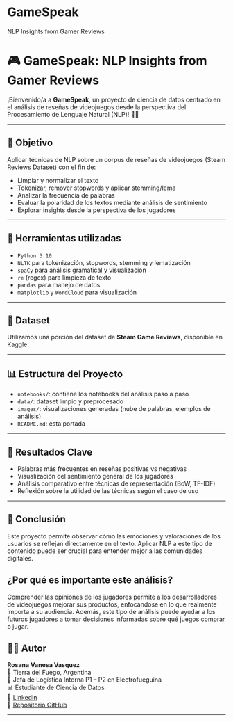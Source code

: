 # GameSpeak
NLP Insights from Gamer Reviews
# 🎮 GameSpeak: NLP Insights from Gamer Reviews

¡Bienvenido/a a **GameSpeak**, un proyecto de ciencia de datos centrado en el análisis de reseñas de videojuegos desde la perspectiva del Procesamiento de Lenguaje Natural (NLP)! 🧠✨

---

## 📌 Objetivo

Aplicar técnicas de NLP sobre un corpus de reseñas de videojuegos (Steam Reviews Dataset) con el fin de:

- Limpiar y normalizar el texto
- Tokenizar, remover stopwords y aplicar stemming/lema
- Analizar la frecuencia de palabras
- Evaluar la polaridad de los textos mediante análisis de sentimiento
- Explorar insights desde la perspectiva de los jugadores

---

## 🔧 Herramientas utilizadas

- `Python 3.10`
- `NLTK` para tokenización, stopwords, stemming y lematización
- `spaCy` para análisis gramatical y visualización
- `re` (regex) para limpieza de texto
- `pandas` para manejo de datos
- `matplotlib` y `WordCloud` para visualización

---

## 🧪 Dataset

Utilizamos una porción del dataset de **Steam Game Reviews**, disponible en Kaggle:

---

## 📊 Estructura del Proyecto

- `notebooks/`: contiene los notebooks del análisis paso a paso
- `data/`: dataset limpio y preprocesado
- `images/`: visualizaciones generadas (nube de palabras, ejemplos de análisis)
- `README.md`: esta portada

---

## 📌 Resultados Clave

- Palabras más frecuentes en reseñas positivas vs negativas
- Visualización del sentimiento general de los jugadores
- Análisis comparativo entre técnicas de representación (BoW, TF-IDF)
- Reflexión sobre la utilidad de las técnicas según el caso de uso

---

## 💬 Conclusión

Este proyecto permite observar cómo las emociones y valoraciones de los usuarios se reflejan directamente en el texto. Aplicar NLP a este tipo de contenido puede ser crucial para entender mejor a las comunidades digitales.

## ¿Por qué es importante este análisis?
Comprender las opiniones de los jugadores permite a los desarrolladores de videojuegos mejorar sus productos, enfocándose en lo que realmente importa a su audiencia. Además, este tipo de análisis puede ayudar a los futuros jugadores a tomar decisiones informadas sobre qué juegos comprar o jugar.

## 👩‍💻 Autor

**Rosana Vanesa Vasquez**  
📍 Tierra del Fuego, Argentina  
💼 Jefa de Logística Interna P1 – P2 en Electrofueguina  
📊 Estudiante de Ciencia de Datos  
🔗 [LinkedIn](https://www.linkedin.com/in/rosana-vanesa-vásquez-4a56b940)  
📂 [Repositorio GitHub](https://github.com/rosanavanesavasquez)

---
